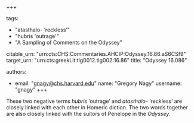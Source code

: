 +++

tags:
- "atasthalo- ‘reckless’"
- "hubris &#39;outrage&#39;"
- "A Sampling of Comments on the Odyssey"

citable_urn: "urn:cts:CHS:Commentaries.AHCIP:Odyssey.16.86.aS6CSf9"
target_urn: "urn:cts:greekLit:tlg0012.tlg002:16.86"
title: "Odyssey 16.086"

authors:
- email: "gnagy@chs.harvard.edu"
  name: "Gregory Nagy"
  username: "gnagy"
+++

<p>These two negative terms <em>hubris</em> ‘outrage’ and <em>atasthalo</em>- ‘reckless’ are closely linked with each other in Homeric diction. The two words together are also closely linked with the suitors of Penelope in the <em>Odyssey</em>.  </p>